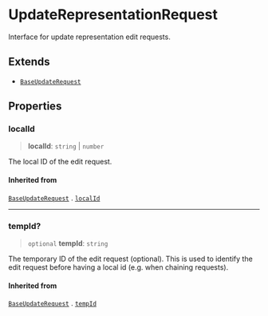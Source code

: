 # UpdateRepresentationRequest

Interface for update representation edit requests.

## Extends

- [`BaseUpdateRequest`](BaseUpdateRequest.md)

## Properties

### localId

> **localId**: `string` \| `number`

The local ID of the edit request.

#### Inherited from

[`BaseUpdateRequest`](BaseUpdateRequest.md) . [`localId`](BaseUpdateRequest.md#localid)

***

### tempId?

> `optional` **tempId**: `string`

The temporary ID of the edit request (optional). This is used to
identify the edit request before having a local id (e.g. when
chaining requests).

#### Inherited from

[`BaseUpdateRequest`](BaseUpdateRequest.md) . [`tempId`](BaseUpdateRequest.md#tempid)
